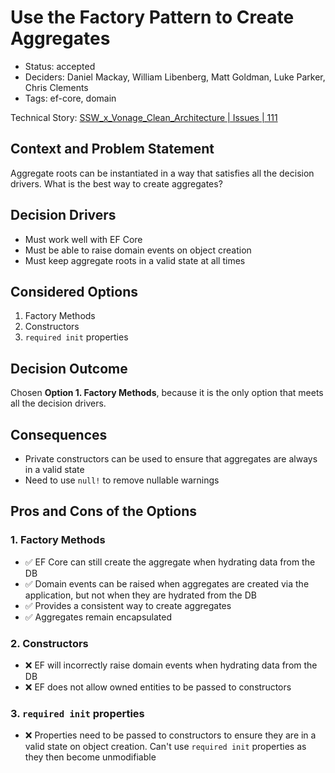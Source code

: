 # Use the Factory Pattern to Create Aggregates

- Status: accepted
- Deciders: Daniel Mackay, William Libenberg, Matt Goldman, Luke Parker, Chris Clements
- Tags: ef-core, domain

Technical Story: [SSW_x_Vonage_Clean_Architecture | Issues | 111](https://github.com/SSWConsulting/SSW_x_Vonage_Clean_Architecture/issues/111)

## Context and Problem Statement

Aggregate roots can be instantiated in a way that satisfies all the decision drivers.  What is the best way to create aggregates?

## Decision Drivers

- Must work well with EF Core
- Must be able to raise domain events on object creation
- Must keep aggregate roots in a valid state at all times

## Considered Options

1. Factory Methods
2. Constructors
3. `required init` properties

## Decision Outcome

Chosen **Option 1. Factory Methods**, because it is the only option that meets all the decision drivers.

## Consequences

- Private constructors can be used to ensure that aggregates are always in a valid state
- Need to use `null!` to remove nullable warnings

## Pros and Cons of the Options

### 1. Factory Methods

- ✅ EF Core can still create the aggregate when hydrating data from the DB
- ✅ Domain events can be raised when aggregates are created via the application, but not when they are hydrated from the DB
- ✅ Provides a consistent way to create aggregates
- ✅ Aggregates remain encapsulated

### 2. Constructors

- ❌ EF will incorrectly raise domain events when hydrating data from the DB
- ❌ EF does not allow owned entities to be passed to constructors

### 3. `required init` properties

- ❌ Properties need to be passed to constructors to ensure they are in a valid state on object creation.  Can't use `required init` properties as they then become unmodifiable
